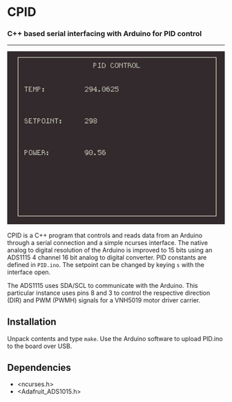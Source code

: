 # CPID

### C++ based serial interfacing with Arduino for PID control

---

<p align="center">
<img src="tui.png">
</p>

CPID is a C++ program that controls and reads data from an Arduino through a serial connection and a simple ncurses interface.
The native analog to digital resolution of the Arduino is improved to 15 bits using an ADS1115 
4 channel 16 bit analog to digital converter. PID constants are defined in ```PID.ino```. The setpoint can 
be changed by keying ```s``` with the interface open.

The ADS1115 uses SDA/SCL to communicate with the Arduino. This particular instance uses pins 8 and 3 to
control the respective direction (DIR) and PWM (PWMH) signals for a VNH5019 motor driver carrier.

## Installation

Unpack contents and type ```make```. Use the Arduino software to upload PID.ino to the board over USB.

## Dependencies

- <ncurses.h>
- <Adafruit_ADS1015.h>



